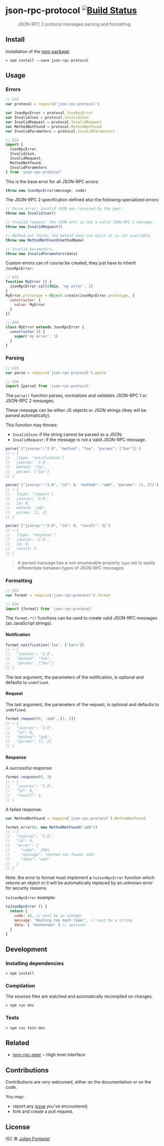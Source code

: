 # json-rpc-protocol [![Build Status](https://travis-ci.org/JsCommunity/json-rpc-protocol.png?branch=master)](https://travis-ci.org/JsCommunity/json-rpc-protocol)

> JSON-RPC 2 protocol messages parsing and formatting

## Install

Installation of the [npm package](https://npmjs.org/package/json-rpc-protocol):

```
> npm install --save json-rpc-protocol
```

## Usage

### Errors

```javascript
// ES5
var protocol = require('json-rpc-protocol')

var JsonRpcError = protocol.JsonRpcError
var InvalidJson = protocol.InvalidJson
var InvalidRequest = protocol.InvalidRequest
var MethodNotFound = protocol.MethodNotFound
var InvalidParameters = protocol.InvalidParameters

// ES6
import {
  JsonRpcError,
  InvalidJson,
  InvalidRequest,
  MethodNotFound,
  InvalidParameters
} from 'json-rpc-protocol'
```

This is the base error for all JSON-RPC errors:

```javascript
throw new JsonRpcError(message, code)
```

The JSON-RPC 2 specification defined also the following specialized
errors:

```javascript
// Parse error: invalid JSON was received by the peer.
throw new InvalidJson()

// Invalid request: the JSON sent is not a valid JSON-RPC 2 message.
throw new InvalidRequest()

// Method not found: the method does not exist or is not available.
throw new MethodNotFound(methodName)

// Invalid parameters.
throw new InvalidParameters(data)
```

Custom errors can of course be created, they just have to inherit
`JsonRpcError`:

```javascript
// ES5
function MyError () {
  JsonRpcError.call(this, 'my error', 1)
}
MyError.prototype = Object.create(JsonRpcError.prototype, {
  constructor: {
    value: MyError
  }
})

// ES6
class MyError extends JsonRpcError {
  constructor () {
    super('my error', 1)
  }
}
```

### Parsing

```javascript
// ES5
var parse = require('json-rpc-protocol').parse

// ES6
import {parse} from 'json-rpc-protocol'
```

The `parse()` function parses, normalizes and validates JSON-RPC 1 or
JSON-RPC 2 messages.

These message can be either JS objects or JSON strings (they will be
parsed automatically).

This function may throws:

- `InvalidJson`: if the string cannot be parsed as a JSON;
- `InvalidRequest`: if the message is not a valid JSON-RPC message.

```javascript
parse('{"jsonrpc":"2.0", "method": "foo", "params": ["bar"]}')
// → {
//   [type: 'notification']
//   jsonrpc: '2.0',
//   method: 'foo',
//   params: ['bar']
// }

parse('{"jsonrpc":"2.0", "id": 0, "method": "add", "params": [1, 2]}')
// → {
//   [type: 'request']
//   jsonrpc: '2.0',
//   id: 0,
//   method: 'add',
//   params: [1, 2]
// }

parse('{"jsonrpc":"2.0", "id": 0, "result": 3}')
// → {
//   [type: 'response']
//   jsonrpc: '2.0',
//   id: 0,
//   result: 3
// }
```

> A parsed message has a non enumerable property `type` set to easily
> differentiate between types of JSON-RPC messages.

### Formatting

```javascript
// ES5
var format = require('json-rpc-protocol').format

// ES6
import {format} from 'json-rpc-protocol'
```

The `format.*()` functions can be used to create valid JSON-RPC
messages (as JavaScript strings).

#### Notification

```javascript
format.notification('foo', ['bars'])
// → {
//   "jsonrpc": "2.0",
//   "method": "foo",
//   "params": ["bar"]
// }
```

The last argument, the parameters of the notification, is optional and
defaults to `undefined`.

#### Request

The last argument, the parameters of the request, is optional and
defaults to `undefined`.

```javascript
format.request(0, 'add', [1, 2])
// → {
//   "jsonrpc": "2.0",
//   "id": 0,
//   "method": "add",
//   "params": [1, 2]
// }
```

#### Response

A successful response:

```javascript
format.response(0, 3)
// → {
//   "jsonrpc": "2.0",
//   "id": 0,
//   "result": 3
// }
```

A failed response:

```javascript
var MethodNotFound = require('json-rpc-protocol').MethodNotFound

format.error(0, new MethodNotFound('add'))
// → {
//   "jsonrpc": "2.0",
//   "id": 0,
//   "error": {
//     "code": -3601,
//     "message": "method not found: add",
//     "data": "add"
//   }
// }
```

Note: the error to format must implement a `toJsonRpcError` function which returns an object or it
will be automatically replaced by an unknown error for security
reasons.

`toJsonRpcError` example:

```js
toJsonRpcError () {
  return {
    code: 42, // must be an integer
    message: 'Hacking too much time!', // must be a string
    data: [ 'Hackerman' ] // optional
  }
}
```

## Development

### Installing dependencies

```
> npm install
```

### Compilation

The sources files are watched and automatically recompiled on changes.

```
> npm run dev
```

### Tests

```
> npm run test-dev
```

## Related

- [json-rpc-peer](https://github.com/JsCommunity/json-rpc-peer) − High level interface

## Contributions

Contributions are *very* welcomed, either on the documentation or on
the code.

You may:

- report any [issue](https://github.com/JsCommunity/json-rpc-protocol/issues)
  you've encountered;
- fork and create a pull request.

## License

ISC © [Julien Fontanet](http://julien.isonoe.net)
